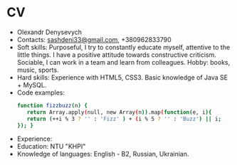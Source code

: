 # CV
- Olexandr Denysevych
- Contacts: sashdeni33@gmail.com, +380962833790
- Soft skills: Purposeful, I try to constantly educate myself, attentive to the little things. I have a positive attitude towards constructive criticism. Sociable, I can work in a team and learn from colleagues.
Hobby: books, music, sports.
- Hard skills: Experience with HTML5, CSS3.
Basic knowledge of Java SE + MySQL.
- Code examples:
  ```sh
  function fizzbuzz(n) {
     return Array.apply(null, new Array(n)).map(function(e, i){
     return (++i % 3 ? '' : 'Fizz' ) + (i % 5 ? '' : 'Buzz') || i;
  }); }
- Experience: 
- Education: NTU "KHPI"
- Knowledge of languages: English - B2, Russian, Ukrainian.
